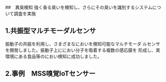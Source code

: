 ##　異臭検知
強く香る臭いを検知し、さらにその臭いを識別するシステムについて調査を実施

## 1.共振型マルチモーダルセンサ
振動子の共振を利用し、さまざまなにおいを検知可能なマルチモーダ
ルセンサを開発しました。振動子上ににおい分子を吸着する複数の感応膜を
形成し、実環境にある食品等のにおい検知に成功しました。

## 2.事例　MSS嗅覚IoTセンサー

